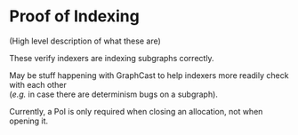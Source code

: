 # Proof of Indexing

(High level description of what these are)



These verify indexers are indexing subgraphs correctly.

May be stuff happening with GraphCast to help indexers more readily check with each other\
(_e.g._ in case there are determinism bugs on a subgraph).



Currently, a PoI is only required when closing an allocation, not when opening it.&#x20;



